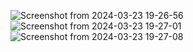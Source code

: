 ![Screenshot from 2024-03-23 19-26-56](https://github.com/itsmeSuhail/food_recipe/assets/98868023/9e611f2f-5a88-484f-8bee-33099045040e)
![Screenshot from 2024-03-23 19-27-01](https://github.com/itsmeSuhail/food_recipe/assets/98868023/e65371a6-bc7c-44a3-b947-40d0197230a6)
![Screenshot from 2024-03-23 19-27-08](https://github.com/itsmeSuhail/food_recipe/assets/98868023/b5c9c158-8ef0-4315-bb42-3b8a3c78a9b9)
